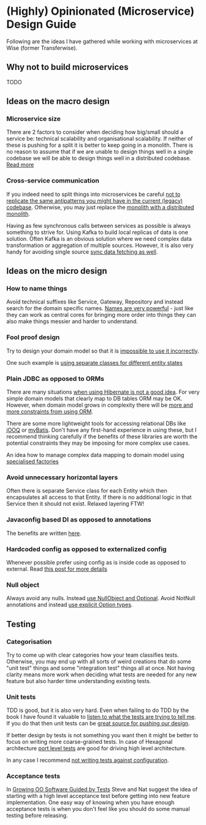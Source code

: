 # (Highly) Opinionated (Microservice) Design Guide

Following are the ideas I have gathered while working with microservices at Wise (former Transferwise).

## Why not to build microservices

TODO

## Ideas on the macro design

### Microservice size
There are 2 factors to consider when deciding how big/small should a service be: technical scalability and organisational scalability. 
If neither of these is pushing for a split it is better to keep going in a monolith. 
There is no reason to assume that if we are unable to design things well in a single codebase we will be able to design things well in a distributed codebase. 
[Read more](https://medium.com/transferwise-engineering/what-is-a-good-size-for-a-microservice-d8d369d827ae)

### Cross-service communication
If you indeed need to split things into microservices be careful [not to replicate the same antipatterns you might have in the current (legacy) codebase](https://medium.com/@urgo/how-to-avoid-entity-services-58bacbe3ee0b). 
Otherwise, you may just replace the [monolith with a distributed monolith](https://medium.com/transferwise-engineering/from-monolith-to-distributed-monolith-fd53d8dbbeba).

Having as few synchronous calls between services as possible is always something to strive for. 
Using Kafka to build local replicas of data is one solution. 
Often Kafka is an obvious solution where we need complex data transformation or aggregation of multiple sources.
However, it is also very handy for avoiding single source [sync data fetching as well](https://medium.com/@urgo/how-to-avoid-service-to-service-calls-for-plain-data-8ebe5fcd7879).  

## Ideas on the micro design

### How to name things
Avoid technical suffixes like Service, Gateway, Repository and instead search for the domain specific names. 
[Names are very powerful](https://medium.com/@urgo/the-effect-of-naming-on-domain-model-design-4654a759067) - just like they can work as central cores for bringing more order into things they can also make things messier and harder to understand.

### Fool proof design
Try to design your domain model so that it is [impossible to use it incorrectly](https://medium.com/transferwise-engineering/poka-yoke-in-software-design-e6a0d955a4d8).

One such example is [using separate classes for different entity states](https://medium.com/transferwise-engineering/implementing-entity-states-as-separate-classes-abc3c745fa2)

### Plain JDBC as opposed to ORMs
There are many situations [when using Hibernate is not a good idea](https://medium.com/transferwise-engineering/when-not-to-use-hibernate-84fec5091fd1). 
For very simple domain models that clearly map to DB tables ORM may be OK. 
However, when domain model grows in complexity there will be
[more and more constraints from using ORM](https://medium.com/transferwise-engineering/hibernate-and-domain-model-design-602739ab1b15).

There are some more lightweight tools for accessing relational DBs like [jOOQ](https://www.jooq.org/) or [myBatis](https://mybatis.org/mybatis-3/).
Don't have any first-hand experience in using these, but I recommend thinking carefully if the benefits of these libraries are worth the potential constraints they may be imposing for more complex use cases. 

An idea how to manage complex data mapping to domain model using [specialised factories](https://medium.com/transferwise-engineering/java-complex-object-mapping-with-jdbc-a19169ba617)

### Avoid unnecessary horizontal layers
Often there is separate Service class for each Entity which then encapsulates all access to that Entity. 
If there is no additional logic in that Service then it should not exist. 
Relaxed layering FTW!

### Javaconfig based DI as opposed to annotations
The benefits are written [here](http://tech.transferwise.com/building-modular-apps-using-spring/).

### Hardcoded config as opposed to externalized config
Whenever possible prefer using config as is inside code as opposed to external. Read [this post for more details](https://tech.transferwise.com/application-configuration/)

### Null object
Always avoid any nulls.
Instead [use NullObject and Optional](https://medium.com/transferwise-engineering/null-object-and-optional-48fc4e74c04c).
Avoid NotNull annotations and instead [use explicit Option types](https://medium.com/the-innovation/implementing-nullability-in-object-state-1c501231810b).


## Testing

### Categorisation

Try to come up with clear categories how your team classifies tests. 
Otherwise, you may end up with all sorts of weird creations that do some "unit test" things and some "integration test" things all at once.
Not having clarity means more work when deciding what tests are needed for any new feature but also harder time understanding existing tests.

### Unit tests
TDD is good, but it is also very hard. 
Even when failing to do TDD by the book I have found it valuable to [listen to what the tests are trying to tell me](https://medium.com/transferwise-engineering/5-tips-for-getting-more-out-of-our-tests-5b432ee2ea47).
If you do that then unit tests can be [great source for pushing our design](https://medium.com/transferwise-engineering/poka-yoke-in-software-design-e6a0d955a4d8).

If better design by tests is not something you want then it might be better to focus on writing more coarse-grained tests. 
In case of Hexagonal architecture [port level tests](https://medium.com/@urgo/more-effective-testing-of-spring-microservices-1ed87d456ae7) are good for driving high level architecture. 

In any case I recommend [not writing tests against configuration](https://medium.com/transferwise-engineering/dont-write-tests-against-configuration-574d2121469c).

### Acceptance tests
In [Growing OO Software Guided by Tests](http://www.growing-object-oriented-software.com/) Steve and Nat suggest the idea of starting with a high level acceptance test before getting into new feature implementation. 
One easy way of knowing when you have enough acceptance tests is when you don't feel like you should do some manual testing before releasing.

